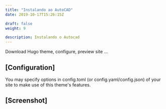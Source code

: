 ```yaml
---
title: "Instalando ao AutoCAD"
date: 2019-10-17T15:26:15Z

draft: false
weight: 9

description: Instalando o Autocad
---
```




Download Hugo theme, configure, preview site ...

## [Configuration]

You may specify options in config.toml (or config.yaml/config.json) of your site to make use of this theme's features.

## [Screenshot]
